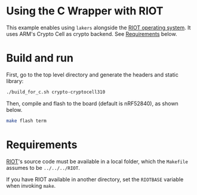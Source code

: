 # Using the C Wrapper with RIOT

This example enables using `lakers` alongside the [RIOT operating system](https://github.com/RIOT-OS/RIOT).
It uses ARM's Crypto Cell as crypto backend.
See [Requirements](#requirements) below.

# Build and run

First, go to the top level directory and generate the headers and static library:

```bash
./build_for_c.sh crypto-cryptocell310
```

Then, compile and flash to the board (default is nRF52840), as shown below.

```bash
make flash term
```

# Requirements

[RIOT](https://github.com/RIOT-OS/RIOT)'s source code must be available in a local folder, which the `Makefile` assumes to be `../../../RIOT`.

If you have RIOT available in another directory, set the `RIOTBASE` variable when invoking `make`.
